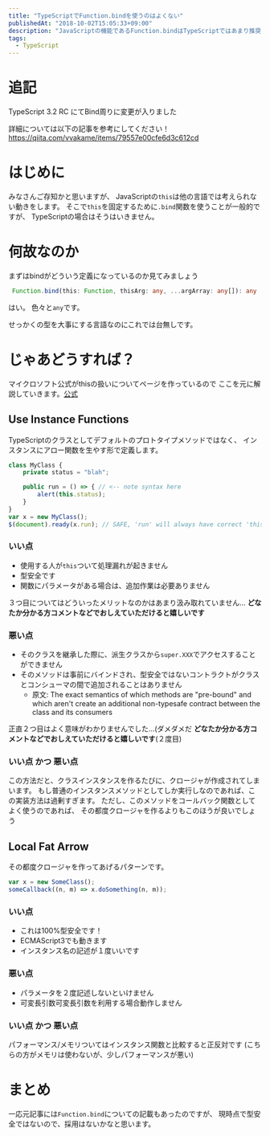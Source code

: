 ```yaml
---
title: "TypeScriptでFunction.bindを使うのはよくない"
publishedAt: "2018-10-02T15:05:33+09:00"
description: "JavaScriptの機能であるFunction.bindはTypeScriptではあまり推奨されない理由を解説します。"
tags:
  - TypeScript
---
```



# 追記
TypeScript 3.2 RC にてBind周りに変更が入りました

詳細については以下の記事を参考にしてください！
https://qiita.com/vvakame/items/79557e00cfe6d3c612cd

# はじめに

みなさんご存知かと思いますが、
JavaScriptの`this`は他の言語では考えられない動きをします。
そこで`this`を固定するために`.bind`関数を使うことが一般的ですが、
TypeScriptの場合はそうはいきません。

# 何故なのか
まずはbindがどういう定義になっているのか見てみましょう

```typescript
 Function.bind(this: Function, thisArg: any, ...argArray: any[]): any
```

はい。
色々と`any`です。

せっかくの型を大事にする言語なのにこれでは台無しです。

# じゃあどうすれば？
マイクロソフト公式がthisの扱いについてページを作っているので
ここを元に解説していきます。[公式](https://github.com/Microsoft/TypeScript/wiki/'this'-in-TypeScript)

## Use Instance Functions

TypeScriptのクラスとしてデフォルトのプロトタイプメソッドではなく、
インスタンスにアロー関数を生やす形で定義します。

```typescript
class MyClass {
    private status = "blah";

    public run = () => { // <-- note syntax here
        alert(this.status);
    }
}
var x = new MyClass();
$(document).ready(x.run); // SAFE, 'run' will always have correct 'this'
```

### いい点
- 使用する人が`this`ついて処理漏れが起きません
- 型安全です
- 関数にパラメータがある場合は、追加作業は必要ありません

３つ目についてはどういったメリットなのかはあまり汲み取れていません…
**どなたか分かる方コメントなどでおしえていただけると嬉しいです**

### 悪い点
- そのクラスを継承した際に、派生クラスから`super.XXX`でアクセスすることができません
- そのメソッドは事前にバインドされ、型安全ではないコントラクトがクラスとコンシューマの間で追加されることはありません
    - 原文: The exact semantics of which methods are "pre-bound" and which aren't create an additional non-typesafe contract between the class and its consumers

正直２つ目はよく意味がわかりませんでした…(ダメダメだ
**どなたか分かる方コメントなどでおしえていただけると嬉しいです**(２度目)

### いい点 かつ 悪い点
この方法だと、クラスインスタンスを作るたびに、クロージャが作成されてしまいます。
もし普通のインスタンスメソッドとしてしか実行しなのであれば、この実装方法は過剰すぎます。
ただし、このメソッドをコールバック関数としてよく使うのであれば、
その都度クロージャを作るよりもこのほうが良いでしょう

## Local Fat Arrow
その都度クロージャを作ってあげるパターンです。

```ts
var x = new SomeClass();
someCallback((n, m) => x.doSomething(n, m));
```

### いい点
- これは100%型安全です！
- ECMAScript3でも動きます
- インスタンス名の記述が１度いいです

### 悪い点
- パラメータを２度記述しないといけません
- 可変長引数可変長引数を利用する場合動作しません

### いい点 かつ 悪い点
パフォーマンス/メモリついてはインスタンス関数と比較すると正反対です
(こちらの方がメモリは使わないが、少しパフォーマンスが悪い)

# まとめ
一応元記事には`Function.bind`についての記載もあったのですが、
現時点で型安全ではないので、採用はないかなと思います。

